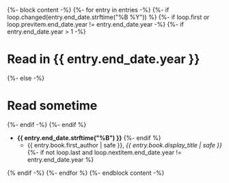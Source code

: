 {%- block content -%}
{%- for entry in entries -%}
{%- if loop.changed(entry.end_date.strftime("%B %Y")) %}
{%- if loop.first or loop.previtem.end_date.year != entry.end_date.year -%}
{%- if entry.end_date.year > 1 -%}
# Read in {{ entry.end_date.year }}
{%- else -%}
# Read sometime
{%- endif -%}
{%- endif %}

- **{{ entry.end_date.strftime("%B") }}**
{%- endif %}
  - {{ entry.book.first_author | safe }}, _{{ entry.book.display_title | safe }}_
{%- if not loop.last and loop.nextitem.end_date.year != entry.end_date.year %}

{% endif -%}
{%- endfor %}
{%- endblock content -%}
